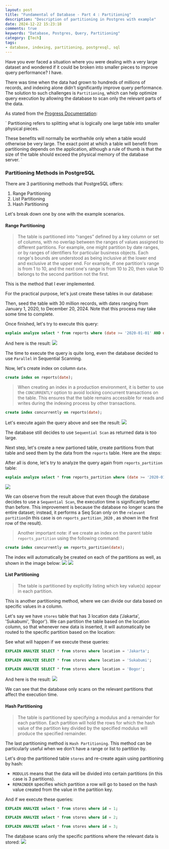 ```yaml
---
layout: post
title: "Fundamental of Database - Part 4 : Partitioning"
description: "Description of partitioning in Postgres with example"
date: 2024-12-22 15:23:18
comments: true
keywords: "Database, Postgres, Query, Partitioning"
category: [Tech]
tags:
- database, indexing, partitioning, postgresql, sql
---
```



Have you ever faced a situation where you were dealing with a very large dataset and wondered if it could be broken into smaller pieces to improve query performance? I have.

There was time when the data had grown to hundreds of millions of records, and indexing alone didn’t significantly improve query performance. The solution to such challenges is `Partitioning`, which can help optimize query execution by allowing the database to scan only the relevant parts of the data.

As stated from the <a href="https://www.postgresql.org/docs/current/ddl-partitioning.html" target="_top"> Progress Documentation</a>:

`
Partitioning refers to splitting what is logically one large table into smaller physical pieces.

These benefits will normally be worthwhile only when a table would otherwise be very large. The exact point at which a table will benefit from partitioning depends on the application, although a rule of thumb is that the size of the table should exceed the physical memory of the database server.
`

### Partitioning Methods in PostgreSQL
There are 3 partitioning methods that PostgreSQL offers:
1. Range Partitioning
2. List Partitioning
3. Hash Partitioning

Let's break down one by one with the example scenarios.

#### Range Partitioning
> The table is partitioned into “ranges” defined by a key column or set of columns, with no overlap between the ranges of values assigned to different partitions. For example, one might partition by date ranges, or by ranges of identifiers for particular business objects. Each range's bounds are understood as being inclusive at the lower end and exclusive at the upper end. For example, if one partition's range is from 1 to 10, and the next one's range is from 10 to 20, then value 10 belongs to the second partition not the first.

This is the method that I ever implemented.

For the practical purpose, let's just create these tables in our database:
<script src="https://gist.github.com/ameliarahman/82cabd0c015aa3997cd49a1406d98906.js"></script>

Then, seed the table with 30 million records, with dates ranging from January 1, 2020, to December 20, 2024. Note that this process may take some time to complete.
<script src="https://gist.github.com/ameliarahman/1aa95ff3f42f45d53ee6a79d65903ee8.js"></script>

Once finished, let's try to execute this query:
```sql
explain analyze select * from reports where (date >= '2020-01-01' AND date < '2020-06-01');
```
And here is the result:
![](../assets/img/partitioning/partitioning_range_1.png)

The time to execute the query is quite long, even the database decided to use `Parallel` in Sequential Scanning.

Now, let's create index on column `date`.
```sql
create index on reports(date);
```

> When creating an index in a production environment, it is better to use the `CONCURRENTLY` option to avoid locking concurrent transactions on the table. This ensures that the table remains accessible for reads and writes during the indexing process by other transactions.

```sql
create index concurrently on reports(date);
```

Let's execute again the query above and see the result:
![](../assets/img/partitioning/partitioning_range_2.png)

The database still decides to use `Sequential Scan` as returned data is too large.

Next step, let's create a new partioned table, create partitions from that table and seed them by the data from the `reports` table. Here are the steps:

<script src="https://gist.github.com/ameliarahman/9a8b74877931773295a56391682563b3.js"></script>

After all is done, let's try to analyze the query again from `reports_partition` table:
```sql
explain analyze select * from reports_partition where (date >= '2020-01-01' AND date < '2020-06-01');
```
![](../assets/img/partitioning/partitioning_range_3.png)

We can observe from the result above that even though the database decides to use a `Sequential Scan`, the execution time is significantly better than before. This improvement is because the database no longer scans the entire dataset; instead, it performs a Seq Scan only on the `relevant partition`(in this case is on `reports_partition_2020` , as shown in the first row of the result).

> Another important note: if we create an index on the parent table `reports_partition` using the following command:
```sql
create index concurrently on reports_partition(date);
```
The index will automatically be created on each of the partitions as well, as shown in the image below:
![](../assets/img/partitioning/partitioning_range_4.png)
![](../assets/img/partitioning/partitioning_range_5.png)


#### List Partitioning
> The table is partitioned by explicitly listing which key value(s) appear in each partition.

This is another partitioning method, where we can divide our data based on specific values in a column.

Let's say we have `stores` table that has 3 location data ('Jakarta', 'Sukabumi', 'Bogor'). We can partition the table based on the location column, so that whenever new data is inserted, it will automatically be routed to the specific partition based on the location:

<script src="https://gist.github.com/ameliarahman/a193678c069937c9d37ec0779e22f05b.js"></script>

See what will happen if we execute these queries:
```sql
EXPLAIN ANALYZE SELECT * from stores where location = 'Jakarta';

EXPLAIN ANALYZE SELECT * from stores where location = 'Sukabumi';

EXPLAIN ANALYZE SELECT * from stores where location = 'Bogor';
```

And here is the result:
![](../assets/img/partitioning/partitioning_list_1.png)

We can see that the database only scans on the relevant partitions that affect the execution time.

#### Hash Partitioning
> The table is partitioned by specifying a modulus and a remainder for each partition. Each partition will hold the rows for which the hash value of the partition key divided by the specified modulus will produce the specified remainder.

The last partitioning method is `Hash Partitioning`. This method can be particularly useful when we don't have a range or list to partition by.

Let's drop the partitioned table `stores` and re-create again using partitioning by hash:
<script src="https://gist.github.com/ameliarahman/756d36194d325efecc198040eba416e5.js"></script>

- `MODULUS` means that the data will be divided into certain partitions (in this case is 3 partitions).
- `REMAINDER` specifies which partition a row will go to based on the hash value created from the value in the partition key.

And if we execute these queries:
```sql
EXPLAIN ANALYZE select * from stores where id = 1;

EXPLAIN ANALYZE select * from stores where id = 2;

EXPLAIN ANALYZE select * from stores where id = 3;
```

The database scans only the specific partitions where the relevant data is stored:
![](../assets/img/partitioning/partitioning_hash_1.png)

